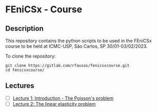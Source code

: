 # FEniCSx - Course


## Description

This repository contains the python scripts to be used in the FEniCSx course to be held at ICMC-USP, São Carlos, SP 30/01-03/02/2023.

To clone the repository:

```
git clone https://gitlab.com/rfausas/fenicsxcourse.git
cd fenicsxcourse/
```


## Lectures

- [ ] [Lecture 1: Introduction - The Poisson's problem](https://docs.gitlab.com/ee/user/project/repository/web_editor.html#create-a-file) 
- [ ] [Lecture 2: The linear elasticity problem](https://docs.gitlab.com/ee/gitlab-basics/add-file.html#add-a-file-using-the-command-line)
